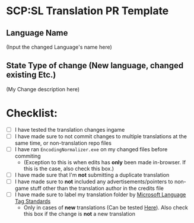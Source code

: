 # SCP:SL Translation PR Template

## Language Name
(Input the changed Language's name here)

## State Type of change (New language, changed existing Etc.)
(My Change description here)

# Checklist:
- [ ] I have tested the translation changes ingame
- [ ] I have made sure to not commit changes to multiple translations at the same time, or non-translation repo files
- [ ] I have ran `EncodingNormalizer.exe` on my changed files before commiting 
   -  (Exception to this is when edits has __only__ been made in-browser. If this is the case, also check this box.)
- [ ] I have made sure that I'm **not** submitting a duplicate translation 
- [ ] I have made sure to **not** included any advertisements/pointers to non-game stuff other than the translation author in the credits file
- [ ] I have made sure to label my translation folder by [Microsoft Language Tag Standards](https://docs.microsoft.com/en-us/openspecs/windows_protocols/ms-lcid/a9eac961-e77d-41a6-90a5-ce1a8b0cdb9c)
   - Only in cases of **new** translations (Can be tested [Here](https://rextester.com/WDXPS97501)). Also check this box if the change is **not** a new translation
